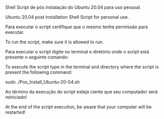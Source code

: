 Shell Script de pós instalação do Ubuntu 20.04 para uso pessoal.

Ubuntu 20.04 post installation Shell Script for personal use.

Para executar o script certifique que o mesmo tenha permissão para executar.

To run the script, make sure it is allowed to run.

Para executar o script digite no terminal e diretório onde o script está presente o seguinte comando:

To execute the script type in the terminal and directory where the script is present the following command:

sudo ./Pos_Install_Ubuntu-20-04.sh

Ao término da execução do script esteja ciente que seu computador será reiniciado!

At the end of the script execution, be aware that your computer will be restarted!

